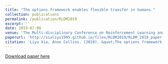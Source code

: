 ```yaml
---
title: "The options framework enables flexible transfer in humans."
collection: publications
permalink: /publication/RLDM2019
excerpt: ''
date: 2019-07-08
venue: 'The Multi-disciplinary Conference on Reinforcement Learning and Decision Making (RLDM)'
paperurl: 'http://xialiyu1995.github.io/files/RLDM2019/RLDM_2019_paper.pdf'
citation: 'Liyu Xia, Anne Collins. (2019). &quot;The options framework enables flexible transfer in humans.&quot; <i>RLDM 2019</i>.'
---
```


[Download paper here](http://xialiyu1995.github.io/files/RLDM2019/RLDM_2019_paper.pdf)
